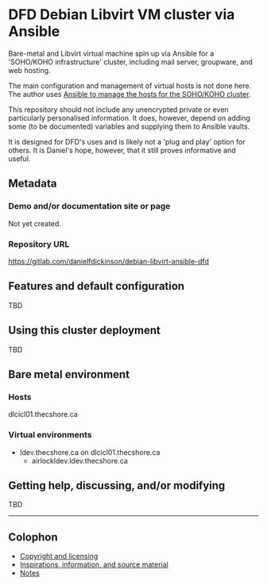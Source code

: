 # DFD Debian Libvirt VM cluster via Ansible

Bare-metal and Libvirt virtual machine spin up via Ansible for a 'SOHO/KOHO
infrastructure' cluster, including mail server, groupware, and web hosting.

The main configuration and management of virtual hosts is not done here. The
author uses [Ansible to manage the hosts for the SOHO/KOHO
cluster](https://gitlab.com/danielfdickinson/debian-soho-ansible-dfd).

This repository should not include any unencrypted private or even particularly
personalised information. It does, however, depend on adding some (to be
documented) variables and supplying them to Ansible vaults.

It is designed for DFD's uses and is likely not a 'plug and play' option for
others. It is Daniel's hope, however, that it still proves informative and
useful.

## Metadata

### Demo and/or documentation site or page

Not yet created.

### Repository URL

<https://gitlab.com/danielfdickinson/debian-libvirt-ansible-dfd>

## Features and default configuration

TBD

## Using this cluster deployment

TBD

## Bare metal environment

### Hosts

dlcicl01.thecshore.ca

### Virtual environments

* ldev.thecshore.ca on dlcicl01.thecshore.ca
	* airlockldev.ldev.thecshore.ca

## Getting help, discussing, and/or modifying

TBD

-------

## Colophon

* [Copyright and licensing](LICENSE)
* [Inspirations, information, and source material](ACKNOWLEDGEMENTS.md)
* [Notes](README-NOTES.md)
